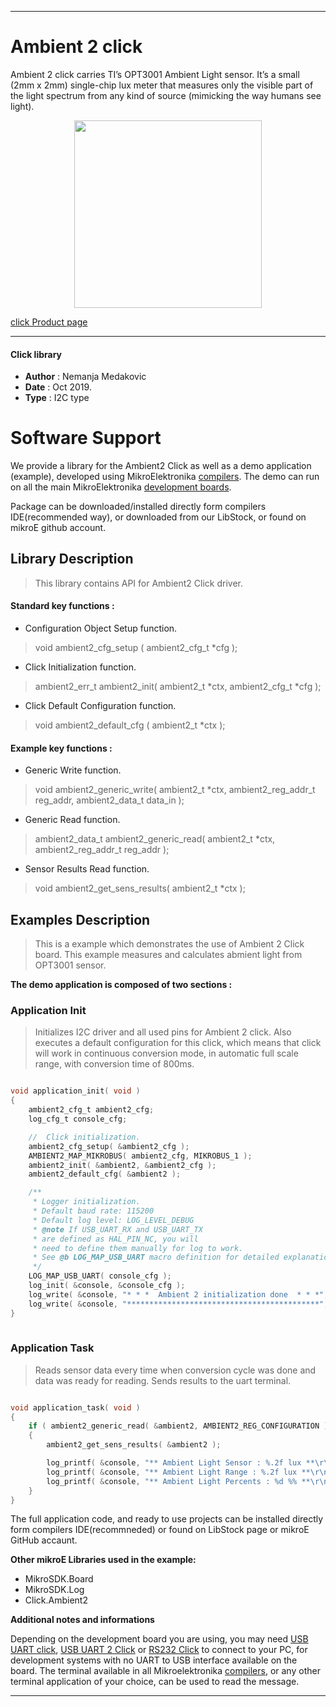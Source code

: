  

---
# Ambient 2 click

Ambient 2 click carries TI’s OPT3001 Ambient Light sensor.
It’s a small (2mm x 2mm) single-chip lux meter that measures only the visible part of the light spectrum from any kind of source (mimicking the way humans see light).

<p align="center">
  <img src="https://download.mikroe.com/images/click_for_ide/ambient2_click.png" height=300px>
</p>

[click Product page](https://www.mikroe.com/ambient-2-click)

---


#### Click library

- **Author**        : Nemanja Medakovic
- **Date**          : Oct 2019.
- **Type**          : I2C type


# Software Support

We provide a library for the Ambient2 Click 
as well as a demo application (example), developed using MikroElektronika 
[compilers](https://shop.mikroe.com/compilers). 
The demo can run on all the main MikroElektronika [development boards](https://shop.mikroe.com/development-boards).

Package can be downloaded/installed directly form compilers IDE(recommended way), or downloaded from our LibStock, or found on mikroE github account. 

## Library Description

> This library contains API for Ambient2 Click driver.

#### Standard key functions :

- Configuration Object Setup function.
> void ambient2_cfg_setup ( ambient2_cfg_t *cfg ); 
 
- Click Initialization function.
> ambient2_err_t ambient2_init( ambient2_t *ctx, ambient2_cfg_t *cfg );

- Click Default Configuration function.
> void ambient2_default_cfg ( ambient2_t *ctx );


#### Example key functions :

- Generic Write function.
> void ambient2_generic_write( ambient2_t *ctx, ambient2_reg_addr_t reg_addr, ambient2_data_t data_in );
 
- Generic Read function.
> ambient2_data_t ambient2_generic_read( ambient2_t *ctx, ambient2_reg_addr_t reg_addr );

- Sensor Results Read function.
> void ambient2_get_sens_results( ambient2_t *ctx );

## Examples Description

>
> This is a example which demonstrates the use of Ambient 2 Click board.
> This example measures and calculates abmient light from OPT3001 sensor.
>

**The demo application is composed of two sections :**

### Application Init

>
> Initializes I2C driver and all used pins for Ambient 2 click. 
> Also executes a default configuration for this click, which means
> that click will work in continuous conversion mode, in automatic full scale
> range, with conversion time of 800ms.
>

```c

void application_init( void )
{
    ambient2_cfg_t ambient2_cfg;
    log_cfg_t console_cfg;

    //  Click initialization.
    ambient2_cfg_setup( &ambient2_cfg );
    AMBIENT2_MAP_MIKROBUS( ambient2_cfg, MIKROBUS_1 );
    ambient2_init( &ambient2, &ambient2_cfg );
    ambient2_default_cfg( &ambient2 );

    /** 
     * Logger initialization.
     * Default baud rate: 115200
     * Default log level: LOG_LEVEL_DEBUG
     * @note If USB_UART_RX and USB_UART_TX 
     * are defined as HAL_PIN_NC, you will 
     * need to define them manually for log to work. 
     * See @b LOG_MAP_USB_UART macro definition for detailed explanation.
     */
    LOG_MAP_USB_UART( console_cfg );
    log_init( &console, &console_cfg );
    log_write( &console, "* * *  Ambient 2 initialization done  * * *", LOG_FORMAT_LINE );
    log_write( &console, "*******************************************", LOG_FORMAT_LINE );
}
  
```

### Application Task

>
> Reads sensor data every time when conversion cycle was done
> and data was ready for reading. Sends results to the uart terminal.
>

```c

void application_task( void )
{
    if ( ambient2_generic_read( &ambient2, AMBIENT2_REG_CONFIGURATION ) & AMBIENT2_FLAG_MASK_CONV_READY )
    {
        ambient2_get_sens_results( &ambient2 );

        log_printf( &console, "** Ambient Light Sensor : %.2f lux **\r\n", ambient2.sens_data.amb_light_lx );
        log_printf( &console, "** Ambient Light Range : %.2f lux **\r\n", ambient2.sens_data.amb_light_range );
        log_printf( &console, "** Ambient Light Percents : %d %% **\r\n\n", ambient2.sens_data.amb_light_per );
    }
}  

``` 

The full application code, and ready to use projects can be  installed directly form compilers IDE(recommneded) or found on LibStock page or mikroE GitHub accaunt.

**Other mikroE Libraries used in the example:**

- MikroSDK.Board
- MikroSDK.Log
- Click.Ambient2

**Additional notes and informations**

Depending on the development board you are using, you may need 
[USB UART click](https://shop.mikroe.com/usb-uart-click), 
[USB UART 2 Click](https://shop.mikroe.com/usb-uart-2-click) or 
[RS232 Click](https://shop.mikroe.com/rs232-click) to connect to your PC, for 
development systems with no UART to USB interface available on the board. The 
terminal available in all Mikroelektronika 
[compilers](https://shop.mikroe.com/compilers), or any other terminal application 
of your choice, can be used to read the message.



---
